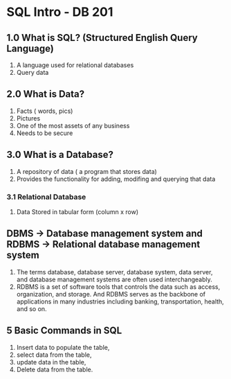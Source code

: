 # SQL Intro - DB 201

## 1.0 What is SQL? (Structured English Query Language)
1. A language used for relational databases
2. Query data 

## 2.0 What is Data?
1. Facts ( words, pics)
2. Pictures
3. One of the most assets of any business
4. Needs to be secure

## 3.0 What is a Database?
1. A repository of data ( a program that stores data)
2. Provides the functionality for adding, modifing and querying that data

### 3.1 Relational Database
1. Data Stored in tabular form (column x row)

## DBMS -> Database management system and RDBMS -> Relational database management system
1. The terms database, database server, database system, data server, and database management systems are often used interchangeably.
2. RDBMS is a set of software tools that controls the data such as access, organization, and storage. And RDBMS serves as the backbone of applications in many industries including banking, transportation, health, and so on.

## 5 Basic Commands in SQL
1. Insert data to populate the table,
2. select data from the table,
3. update data in the table,
4. Delete data from the table.



